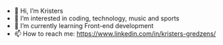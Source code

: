 - 👋 Hi, I’m Kristers
- 👀 I’m interested in coding, technology, music and sports
- 🌱 I’m currently learning Front-end development
- 📫 How to reach me: https://www.linkedin.com/in/kristers-gredzens/

<!---
kristersg43/kristersg43 is a ✨ special ✨ repository because its `README.md` (this file) appears on your GitHub profile.
You can click the Preview link to take a look at your changes.
--->
